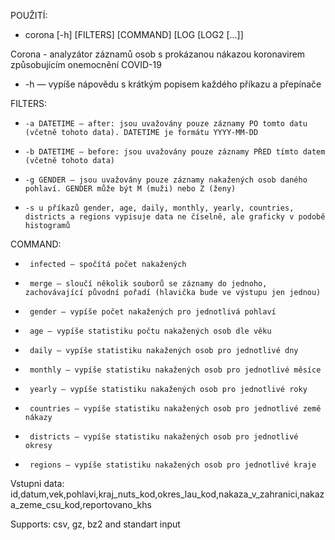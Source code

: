 POUŽITÍ: 
- corona [-h] [FILTERS] [COMMAND] [LOG [LOG2 [...]]
 
 Corona - analyzátor záznamů osob s prokázanou nákazou koronavirem způsobujícím onemocnění COVID-19
-    -h — vypíše nápovědu s krátkým popisem každého příkazu a přepínače
 
FILTERS:
-     -a DATETIME — after: jsou uvažovány pouze záznamy PO tomto datu (včetně tohoto data). DATETIME je formátu YYYY-MM-DD
-     -b DATETIME — before: jsou uvažovány pouze záznamy PŘED tímto datem (včetně tohoto data)
-     -g GENDER — jsou uvažovány pouze záznamy nakažených osob daného pohlaví. GENDER může být M (muži) nebo Z (ženy)
-     -s u příkazů gender, age, daily, monthly, yearly, countries, districts a regions vypisuje data ne číselně, ale graficky v podobě histogramů
COMMAND:
-      infected — spočítá počet nakažených
-      merge — sloučí několik souborů se záznamy do jednoho, zachovávající původní pořadí (hlavička bude ve výstupu jen jednou)
-      gender — vypíše počet nakažených pro jednotlivá pohlaví
-      age — vypíše statistiku počtu nakažených osob dle věku
-      daily — vypíše statistiku nakažených osob pro jednotlivé dny
-      monthly — vypíše statistiku nakažených osob pro jednotlivé měsíce
-      yearly — vypíše statistiku nakažených osob pro jednotlivé roky
-      countries — vypíše statistiku nakažených osob pro jednotlivé země nákazy
-      districts — vypíše statistiku nakažených osob pro jednotlivé okresy
-      regions — vypíše statistiku nakažených osob pro jednotlivé kraje
      
Vstupni data:
  id,datum,vek,pohlavi,kraj_nuts_kod,okres_lau_kod,nakaza_v_zahranici,nakaza_zeme_csu_kod,reportovano_khs
  
  
Supports: csv, gz, bz2 and standart input 
